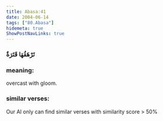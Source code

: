 ```yaml
---
title: Abasa:41
date: 2004-06-14
tags: ["80.Abasa"]
hidemeta: true 
ShowPostNavLinks: true 
---
```

### تَرْهَقُهَا قَتَرَةٌ
### meaning: 
overcast with gloom.
### similar verses: 

Our AI only can find similar verses with similarity score > 50% 




